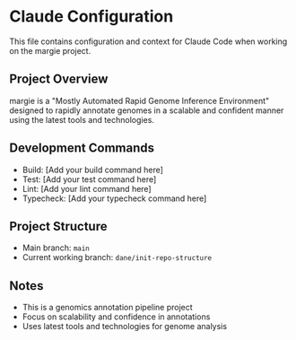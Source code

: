 # Claude Configuration

This file contains configuration and context for Claude Code when working on the margie project.

## Project Overview
margie is a "Mostly Automated Rapid Genome Inference Environment" designed to rapidly annotate genomes in a scalable and confident manner using the latest tools and technologies.

## Development Commands
- Build: [Add your build command here]
- Test: [Add your test command here]
- Lint: [Add your lint command here]
- Typecheck: [Add your typecheck command here]

## Project Structure
- Main branch: `main`
- Current working branch: `dane/init-repo-structure`

## Notes
- This is a genomics annotation pipeline project
- Focus on scalability and confidence in annotations
- Uses latest tools and technologies for genome analysis
